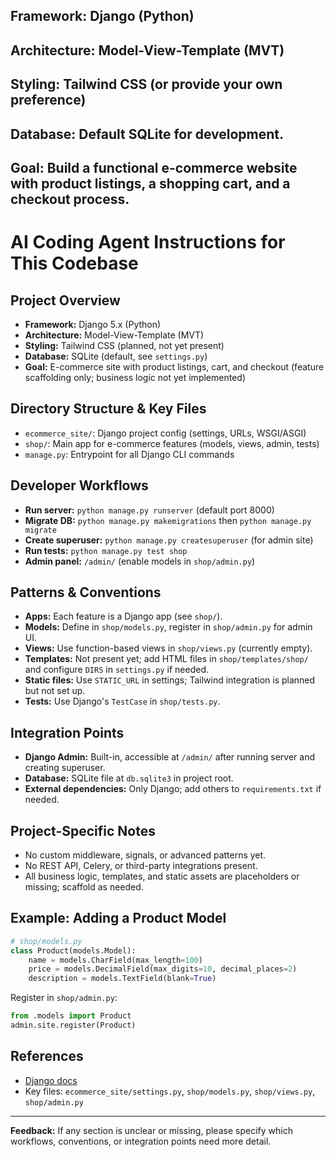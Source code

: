 ## Framework: Django (Python)
## Architecture: Model-View-Template (MVT)
## Styling: Tailwind CSS (or provide your own preference)
## Database: Default SQLite for development.
## Goal: Build a functional e-commerce website with product listings, a shopping cart, and a checkout process.
# AI Coding Agent Instructions for This Codebase

## Project Overview
- **Framework:** Django 5.x (Python)
- **Architecture:** Model-View-Template (MVT)
- **Styling:** Tailwind CSS (planned, not yet present)
- **Database:** SQLite (default, see `settings.py`)
- **Goal:** E-commerce site with product listings, cart, and checkout (feature scaffolding only; business logic not yet implemented)

## Directory Structure & Key Files
- `ecommerce_site/`: Django project config (settings, URLs, WSGI/ASGI)
- `shop/`: Main app for e-commerce features (models, views, admin, tests)
- `manage.py`: Entrypoint for all Django CLI commands

## Developer Workflows
- **Run server:** `python manage.py runserver` (default port 8000)
- **Migrate DB:** `python manage.py makemigrations` then `python manage.py migrate`
- **Create superuser:** `python manage.py createsuperuser` (for admin site)
- **Run tests:** `python manage.py test shop`
- **Admin panel:** `/admin/` (enable models in `shop/admin.py`)

## Patterns & Conventions
- **Apps:** Each feature is a Django app (see `shop/`).
- **Models:** Define in `shop/models.py`, register in `shop/admin.py` for admin UI.
- **Views:** Use function-based views in `shop/views.py` (currently empty).
- **Templates:** Not present yet; add HTML files in `shop/templates/shop/` and configure `DIRS` in `settings.py` if needed.
- **Static files:** Use `STATIC_URL` in settings; Tailwind integration is planned but not set up.
- **Tests:** Use Django's `TestCase` in `shop/tests.py`.

## Integration Points
- **Django Admin:** Built-in, accessible at `/admin/` after running server and creating superuser.
- **Database:** SQLite file at `db.sqlite3` in project root.
- **External dependencies:** Only Django; add others to `requirements.txt` if needed.

## Project-Specific Notes
- No custom middleware, signals, or advanced patterns yet.
- No REST API, Celery, or third-party integrations present.
- All business logic, templates, and static assets are placeholders or missing; scaffold as needed.

## Example: Adding a Product Model
```python
# shop/models.py
class Product(models.Model):
	name = models.CharField(max_length=100)
	price = models.DecimalField(max_digits=10, decimal_places=2)
	description = models.TextField(blank=True)
```
Register in `shop/admin.py`:
```python
from .models import Product
admin.site.register(Product)
```

## References
- [Django docs](https://docs.djangoproject.com/en/5.2/)
- Key files: `ecommerce_site/settings.py`, `shop/models.py`, `shop/views.py`, `shop/admin.py`

---
**Feedback:** If any section is unclear or missing, please specify which workflows, conventions, or integration points need more detail.